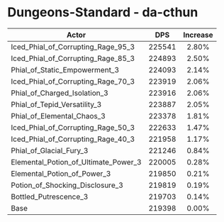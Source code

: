 # Dungeons-Standard - da-cthun
| Actor | DPS | Increase |
|---|:---:|:---:|
|Iced_Phial_of_Corrupting_Rage_95_3|225541|2.80%|
|Iced_Phial_of_Corrupting_Rage_85_3|224893|2.50%|
|Phial_of_Static_Empowerment_3|224093|2.14%|
|Iced_Phial_of_Corrupting_Rage_70_3|223919|2.06%|
|Phial_of_Charged_Isolation_3|223916|2.06%|
|Phial_of_Tepid_Versatility_3|223887|2.05%|
|Phial_of_Elemental_Chaos_3|223378|1.81%|
|Iced_Phial_of_Corrupting_Rage_50_3|222633|1.47%|
|Iced_Phial_of_Corrupting_Rage_40_3|221958|1.17%|
|Phial_of_Glacial_Fury_3|221246|0.84%|
|Elemental_Potion_of_Ultimate_Power_3|220005|0.28%|
|Elemental_Potion_of_Power_3|219850|0.21%|
|Potion_of_Shocking_Disclosure_3|219819|0.19%|
|Bottled_Putrescence_3|219703|0.14%|
|Base|219398|0.00%|
